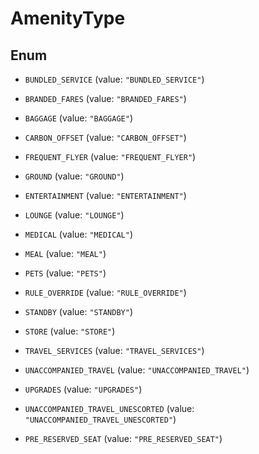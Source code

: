 

# AmenityType

## Enum


* `BUNDLED_SERVICE` (value: `"BUNDLED_SERVICE"`)

* `BRANDED_FARES` (value: `"BRANDED_FARES"`)

* `BAGGAGE` (value: `"BAGGAGE"`)

* `CARBON_OFFSET` (value: `"CARBON_OFFSET"`)

* `FREQUENT_FLYER` (value: `"FREQUENT_FLYER"`)

* `GROUND` (value: `"GROUND"`)

* `ENTERTAINMENT` (value: `"ENTERTAINMENT"`)

* `LOUNGE` (value: `"LOUNGE"`)

* `MEDICAL` (value: `"MEDICAL"`)

* `MEAL` (value: `"MEAL"`)

* `PETS` (value: `"PETS"`)

* `RULE_OVERRIDE` (value: `"RULE_OVERRIDE"`)

* `STANDBY` (value: `"STANDBY"`)

* `STORE` (value: `"STORE"`)

* `TRAVEL_SERVICES` (value: `"TRAVEL_SERVICES"`)

* `UNACCOMPANIED_TRAVEL` (value: `"UNACCOMPANIED_TRAVEL"`)

* `UPGRADES` (value: `"UPGRADES"`)

* `UNACCOMPANIED_TRAVEL_UNESCORTED` (value: `"UNACCOMPANIED_TRAVEL_UNESCORTED"`)

* `PRE_RESERVED_SEAT` (value: `"PRE_RESERVED_SEAT"`)




